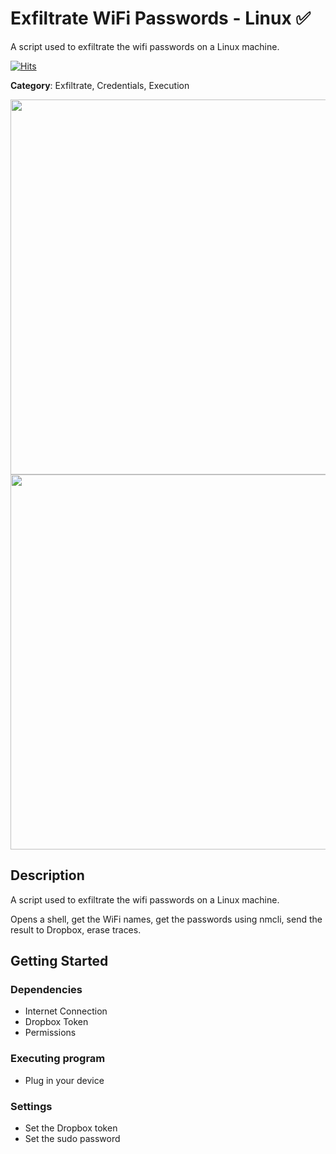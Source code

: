  
# Exfiltrate WiFi Passwords - Linux ✅

A script used to exfiltrate the wifi passwords on a Linux machine.

[![Hits](https://hits.seeyoufarm.com/api/count/incr/badge.svg?url=https%3A%2F%2Fgithub.com%2Faleff-github%2Fmy-flipper-shits&count_bg=%233C3C3C&title_bg=%233C3C3C&icon=linux.svg&icon_color=%23FFFFFF&title=views&edge_flat=false)](https://github.com/aleff-github/my-flipper-shits)

**Category**: Exfiltrate, Credentials, Execution

<div align=center>

<img src="https://github.com/aleff-github/my-flipper-shits/blob/main/img/logo-repository-2_0.gif" width="600" /><br><img src="https://github.com/aleff-github/my-flipper-shits/blob/main/img/DISCLAIMER.png" width="600" />

</div>

## Description

A script used to exfiltrate the wifi passwords on a Linux machine.

Opens a shell, get the WiFi names, get the passwords using nmcli, send the result to Dropbox, erase traces.

## Getting Started

### Dependencies

* Internet Connection
* Dropbox Token
* Permissions

### Executing program

* Plug in your device

### Settings

* Set the Dropbox token
* Set the sudo password